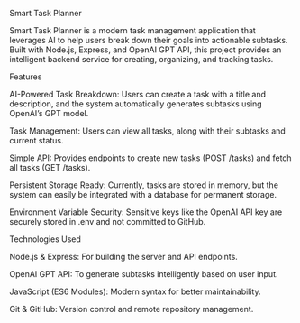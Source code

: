 Smart Task Planner

Smart Task Planner is a modern task management application that leverages AI to help users break down their goals into actionable subtasks. Built with Node.js, Express, and OpenAI GPT API, this project provides an intelligent backend service for creating, organizing, and tracking tasks.

Features

AI-Powered Task Breakdown: Users can create a task with a title and description, and the system automatically generates subtasks using OpenAI’s GPT model.

Task Management: Users can view all tasks, along with their subtasks and current status.

Simple API: Provides endpoints to create new tasks (POST /tasks) and fetch all tasks (GET /tasks).

Persistent Storage Ready: Currently, tasks are stored in memory, but the system can easily be integrated with a database for permanent storage.

Environment Variable Security: Sensitive keys like the OpenAI API key are securely stored in .env and not committed to GitHub.

Technologies Used

Node.js & Express: For building the server and API endpoints.

OpenAI GPT API: To generate subtasks intelligently based on user input.

JavaScript (ES6 Modules): Modern syntax for better maintainability.

Git & GitHub: Version control and remote repository management.
